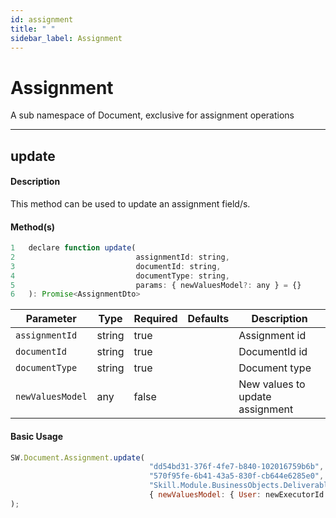 ```yaml
---
id: assignment
title: " "
sidebar_label: Assignment
---
```


# Assignment

A sub namespace of Document, exclusive for assignment operations

---

## update

#### Description

This method can be used to update an assignment field/s.

#### Method(s)

```js {3}
1   declare function update(
2                           assignmentId: string,
3                           documentId: string,
4                           documentType: string,
5                           params: { newValuesModel?: any } = {}
6   ): Promise<AssignmentDto>
```

<table className="custom-table">
    <thead>
        <tr>
            <th>Parameter</th>
            <th>Type</th>
            <th>Required</th>
            <th>Defaults</th>
            <th>Description</th>
        </tr>
    </thead>
    <tbody>
        <tr className="selected">
            <td><code>assignmentId</code></td>
            <td>string</td>
            <td>true</td>
            <td></td>
            <td>Assignment id</td>
        </tr>
        <tr className="selected">
            <td><code>documentId</code></td>
            <td>string</td>
            <td>true</td>
            <td></td>
            <td>DocumentId id</td>
        </tr>
        <tr className="selected">
            <td><code>documentType</code></td>
            <td>string</td>
            <td>true</td>
            <td></td>
            <td>Document type</td>
        </tr>
        <tr className="selected">
            <td><code>newValuesModel</code></td>
            <td>any</td>
            <td>false</td>
            <td></td>
            <td>New values to update assignment</td>
        </tr>
    </tbody>
</table>

#### Basic Usage

```javascript
SW.Document.Assignment.update(
                               "dd54bd31-376f-4fe7-b840-102016759b6b", 
                               "570f95fe-6b41-43a5-830f-cb644e6285e0", 
                               "Skill.Module.BusinessObjects.Deliverable", 
                               { newValuesModel: { User: newExecutorId } }
);
```